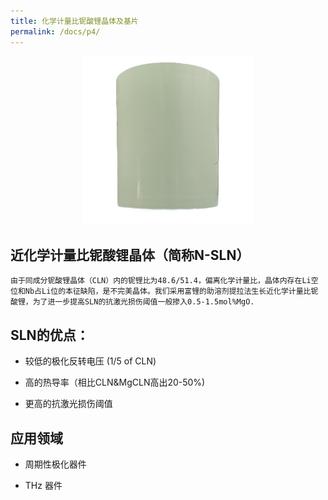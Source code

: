 ```yaml
---
title: 化学计量比铌酸锂晶体及基片
permalink: /docs/p4/
---
```

<div  align="center">
    <img src="/img/sln2.png" class="img-responsive"> 
</div>

## 近化学计量比铌酸锂晶体（简称N-SLN）

```
由于同成分铌酸锂晶体（CLN）内的铌锂比为48.6/51.4，偏离化学计量比，晶体内存在Li空位和Nb占Li位的本征缺陷，是不完美晶体。我们采用富锂的助溶剂提拉法生长近化学计量比铌酸锂，为了进一步提高SLN的抗激光损伤阈值一般掺入0.5-1.5mol%MgO.
```

## SLN的优点：

* 较低的极化反转电压 (1/5 of CLN) 

* 高的热导率（相比CLN&MgCLN高出20-50%)

* 更高的抗激光损伤阈值 
 

## 应用领域

* 周期性极化器件

* THz 器件
